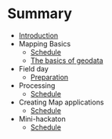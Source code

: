 # Summary

* [Introduction](README.md)
* Mapping Basics
   * [Schedule](geodata_basics_schedule.md)
   * [The basics of geodata](chapters/geodata_basics.md)
* Field day
   * [Preparation](day2.md)
* Processing
   * [Schedule](day3.md)
* Creating Map applications
   * [Schedule](day4.md)
* Mini-hackaton
   * [Schedule](day5.md)

